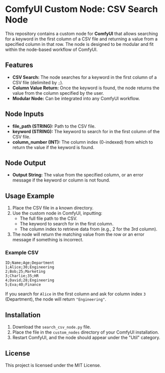
# ComfyUI Custom Node: CSV Search Node

This repository contains a custom node for **ComfyUI** that allows searching for a keyword in the first column of a CSV file and returning a value from a specified column in that row. The node is designed to be modular and fit within the node-based workflow of ComfyUI.

## Features
- **CSV Search:** The node searches for a keyword in the first column of a CSV file (delimited by `;`).
- **Column Value Return:** Once the keyword is found, the node returns the value from the column specified by the user.
- **Modular Node:** Can be integrated into any ComfyUI workflow.

## Node Inputs
- **file_path (STRING):** Path to the CSV file.
- **keyword (STRING):** The keyword to search for in the first column of the CSV file.
- **column_number (INT):** The column index (0-indexed) from which to return the value if the keyword is found.

## Node Output
- **Output String:** The value from the specified column, or an error message if the keyword or column is not found.

## Usage Example

1. Place the CSV file in a known directory.
2. Use the custom node in ComfyUI, inputting:
   - The full file path to the CSV.
   - The keyword to search for in the first column.
   - The column index to retrieve data from (e.g., 2 for the 3rd column).
3. The node will return the matching value from the row or an error message if something is incorrect.

### Example CSV

```csv
ID;Name;Age;Department
1;Alice;30;Engineering
2;Bob;25;Marketing
3;Charlie;35;HR
4;David;28;Engineering
5;Eva;40;Finance
```

If you search for `Alice` in the first column and ask for column index `3` (Department), the node will return `"Engineering"`.

## Installation

1. Download the `search_csv_node.py` file.
2. Place the file in the `custom_nodes` directory of your ComfyUI installation.
3. Restart ComfyUI, and the node should appear under the "Util" category.


## License

This project is licensed under the MIT License.
